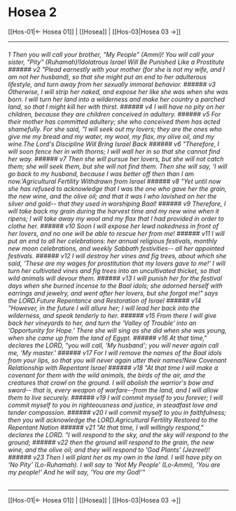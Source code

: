 # Hosea 2

[[Hos-01|← Hosea 01]] | [[Hosea]] | [[Hos-03|Hosea 03 →]]
***

###### 1 Then you will call your brother, "My People" (Ammi)! You will call your sister, "Pity" (Ruhamah)!Idolatrous Israel Will Be Punished Like a Prostitute ###### v2 "Plead earnestly with your mother (for she is not my wife, and I am not her husband), so that she might put an end to her adulterous lifestyle, and turn away from her sexually immoral behavior. ###### v3 Otherwise, I will strip her naked, and expose her like she was when she was born. I will turn her land into a wilderness and make her country a parched land, so that I might kill her with thirst. ###### v4 I will have no pity on her children, because they are children conceived in adultery. ###### v5 For their mother has committed adultery; she who conceived them has acted shamefully. For she said, "I will seek out my lovers; they are the ones who give me my bread and my water, my wool, my flax, my olive oil, and my wine.The Lord's Discipline Will Bring Israel Back ###### v6 "Therefore, I will soon fence her in with thorns; I will wall her in so that she cannot find her way. ###### v7 Then she will pursue her lovers, but she will not catch them; she will seek them, but she will not find them. Then she will say, 'I will go back to my husband, because I was better off then than I am now.'Agricultural Fertility Withdrawn from Israel ###### v8 "Yet until now she has refused to acknowledge that I was the one who gave her the grain, the new wine, and the olive oil; and that it was I who lavished on her the silver and gold-- that they used in worshiping Baal! ###### v9 Therefore, I will take back my grain during the harvest time and my new wine when it ripens; I will take away my wool and my flax that I had provided in order to clothe her. ###### v10 Soon I will expose her lewd nakedness in front of her lovers, and no one will be able to rescue her from me! ###### v11 I will put an end to all her celebrations: her annual religious festivals, monthly new moon celebrations, and weekly Sabbath festivities-- all her appointed festivals. ###### v12 I will destroy her vines and fig trees, about which she said, 'These are my wages for prostitution that my lovers gave to me!' I will turn her cultivated vines and fig trees into an uncultivated thicket, so that wild animals will devour them. ###### v13 I will punish her for the festival days when she burned incense to the Baal idols; she adorned herself with earrings and jewelry, and went after her lovers, but she forgot me!" says the LORD.Future Repentance and Restoration of Israel ###### v14 "However, in the future I will allure her; I will lead her back into the wilderness, and speak tenderly to her. ###### v15 From there I will give back her vineyards to her, and turn the 'Valley of Trouble' into an 'Opportunity for Hope.' There she will sing as she did when she was young, when she came up from the land of Egypt. ###### v16 At that time," declares the LORD, "you will call, 'My husband'; you will never again call me, 'My master.' ###### v17 For I will remove the names of the Baal idols from your lips, so that you will never again utter their names!New Covenant Relationship with Repentant Israel ###### v18 "At that time I will make a covenant for them with the wild animals, the birds of the air, and the creatures that crawl on the ground. I will abolish the warrior's bow and sword-- that is, every weapon of warfare--from the land, and I will allow them to live securely. ###### v19 I will commit myself to you forever; I will commit myself to you in righteousness and justice, in steadfast love and tender compassion. ###### v20 I will commit myself to you in faithfulness; then you will acknowledge the LORD.Agricultural Fertility Restored to the Repentant Nation ###### v21 "At that time, I will willingly respond," declares the LORD. "I will respond to the sky, and the sky will respond to the ground; ###### v22 then the ground will respond to the grain, the new wine, and the olive oil; and they will respond to 'God Plants' (Jezreel)! ###### v23 Then I will plant her as my own in the land. I will have pity on 'No Pity' (Lo-Ruhamah). I will say to 'Not My People' (Lo-Ammi), 'You are my people!' And he will say, 'You are my God!'"

***
[[Hos-01|← Hosea 01]] | [[Hosea]] | [[Hos-03|Hosea 03 →]]

